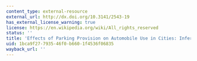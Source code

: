 ```yaml
---
content_type: external-resource
external_url: http://dx.doi.org/10.3141/2543-19
has_external_license_warning: true
license: https://en.wikipedia.org/wiki/All_rights_reserved
status: ''
title: 'Effects of Parking Provision on Automobile Use in Cities: Inferring Causality'
uid: 1bca9f27-7935-46f0-b660-1f4536f06835
wayback_url: ''
---
```

